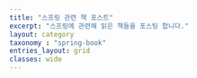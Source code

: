 ```yaml
---
title: "스프링 관련 책 포스트"
excerpt: "스프링에 관련해 읽은 책들을 포스팅 합니다."
layout: category
taxonomy : "spring-book"
entries_layout: grid
classes: wide
---
```


